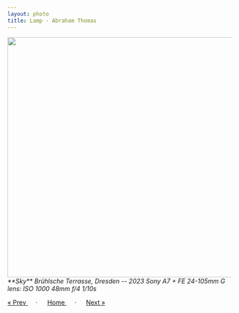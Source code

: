 ```yaml
---
layout: photo
title: Lamp · Abraham Thomas
---
```


<img src="/assets/photos/Lamp.jpg" width="540px" class="photo">

<i>
**Sky**  
Brühlsche Terrasse, Dresden -- 2023  
Sony A7 + FE 24-105mm G lens: ISO 1000 48mm f/4 1/10s
</i>

<a href="/gallery/sky"> &laquo; Prev </a> &emsp; · &emsp; 
<a href="/gallery"> Home </a> &emsp; · &emsp; 
<a href="/gallery/tram"> Next &raquo; </a>
